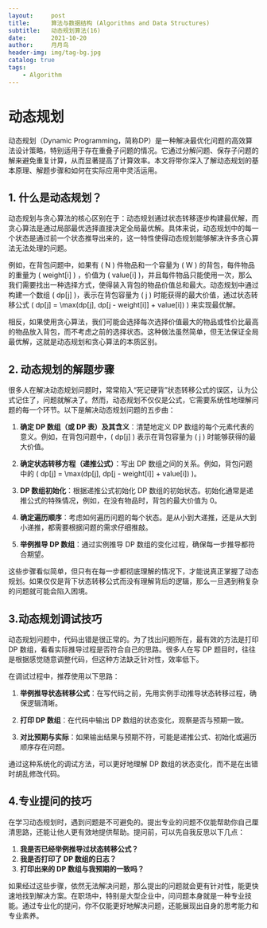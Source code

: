 ```yaml
---
layout:     post
title:      算法与数据结构 (Algorithms and Data Structures)
subtitle:   动态规划算法(16)
date:       2021-10-20
author:     月月鸟
header-img: img/tag-bg.jpg
catalog: true
tags:
    - Algorithm
---
```


# 动态规划

动态规划（Dynamic Programming，简称DP）是一种解决最优化问题的高效算法设计策略，特别适用于存在重叠子问题的情况。它通过分解问题、保存子问题的解来避免重复计算，从而显著提高了计算效率。本文将带你深入了解动态规划的基本原理、解题步骤和如何在实际应用中灵活运用。

## 1. 什么是动态规划？

动态规划与贪心算法的核心区别在于：动态规划通过状态转移逐步构建最优解，而贪心算法是通过局部最优选择直接决定全局最优解。具体来说，动态规划中的每一个状态是通过前一个状态推导出来的，这一特性使得动态规划能够解决许多贪心算法无法处理的问题。

例如，在背包问题中，如果有 \( N \) 件物品和一个容量为 \( W \) 的背包，每件物品的重量为 \( weight[i] \) ，价值为 \( value[i] \)，并且每件物品只能使用一次，那么我们需要找出一种选择方式，使得装入背包的物品价值总和最大。动态规划中通过构建一个数组 \( dp[j] \)，表示在背包容量为 \( j \) 时能获得的最大价值，通过状态转移公式 \( dp[j] = \max(dp[j], dp[j - weight[i]] + value[i]) \) 来实现最优解。

相反，如果使用贪心算法，我们可能会选择每次选择价值最大的物品或性价比最高的物品放入背包，而不考虑之前的选择状态。这种做法虽然简单，但无法保证全局最优解，这就是动态规划和贪心算法的本质区别。

## 2. 动态规划的解题步骤

很多人在解决动态规划问题时，常常陷入“死记硬背”状态转移公式的误区，认为公式记住了，问题就解决了。然而，动态规划不仅仅是公式，它需要系统性地理解问题的每一个环节。以下是解决动态规划问题的五步曲：

1. **确定 DP 数组（或 DP 表）及其含义**：清楚地定义 DP 数组的每个元素代表的意义。例如，在背包问题中，\( dp[j] \) 表示在背包容量为 \( j \) 时能够获得的最大价值。

2. **确定状态转移方程（递推公式）**：写出 DP 数组之间的关系。例如，背包问题中的 \( dp[j] = \max(dp[j], dp[j - weight[i]] + value[i]) \)。

3. **DP 数组初始化**：根据递推公式初始化 DP 数组的初始状态。初始化通常是递推公式的特殊情况，例如，在没有物品时，背包的最大价值为 0。

4. **确定遍历顺序**：考虑如何遍历问题的每个状态。是从小到大递推，还是从大到小递推，都需要根据问题的需求仔细推敲。

5. **举例推导 DP 数组**：通过实例推导 DP 数组的变化过程，确保每一步推导都符合期望。

这些步骤看似简单，但只有在每一步都彻底理解的情况下，才能说真正掌握了动态规划。如果仅仅是背下状态转移公式而没有理解背后的逻辑，那么一旦遇到稍复杂的问题就可能会陷入困境。

## 3.动态规划调试技巧

动态规划问题中，代码出错是很正常的。为了找出问题所在，最有效的方法是打印 DP 数组，看看实际推导过程是否符合自己的思路。很多人在写 DP 题目时，往往是根据感觉随意调整代码，但这种方法缺乏针对性，效率低下。

在调试过程中，推荐使用以下思路：

1. **举例推导状态转移公式**：在写代码之前，先用实例手动推导状态转移过程，确保逻辑清晰。

2. **打印 DP 数组**：在代码中输出 DP 数组的状态变化，观察是否与预期一致。

3. **对比预期与实际**：如果输出结果与预期不符，可能是递推公式、初始化或遍历顺序存在问题。

通过这种系统化的调试方法，可以更好地理解 DP 数组的状态变化，而不是在出错时胡乱修改代码。

## 4.专业提问的技巧

在学习动态规划时，遇到问题是不可避免的。提出专业的问题不仅能帮助你自己厘清思路，还能让他人更有效地提供帮助。提问前，可以先自我反思以下几点：

1. **我是否已经举例推导过状态转移公式？**
2. **我是否打印了 DP 数组的日志？**
3. **打印出来的 DP 数组与我预期的一致吗？**

如果经过这些步骤，依然无法解决问题，那么提出的问题就会更有针对性，能更快速地找到解决方案。在职场中，特别是大型企业中，问问题本身就是一种专业技能。通过专业化的提问，你不仅能更好地解决问题，还能展现出自身的思考能力和专业素养。





